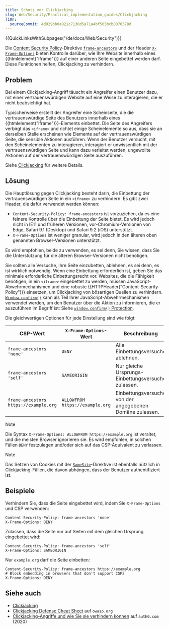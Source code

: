```yaml
---
title: Schutz vor Clickjacking
slug: Web/Security/Practical_implementation_guides/Clickjacking
l10n:
  sourceCommit: 4d929bb0a021c7130d5a71a4bf505bcb8070378d
---
```


{{QuickLinksWithSubpages("/de/docs/Web/Security")}}

Die [Content Security Policy](/de/docs/Web/HTTP/Guides/CSP)-Direktive [`frame-ancestors`](/de/docs/Web/HTTP/Reference/Headers/Content-Security-Policy/frame-ancestors) und der Header [`X-Frame-Options`](/de/docs/Web/HTTP/Reference/Headers/X-Frame-Options) bieten Kontrolle darüber, wie Ihre Website innerhalb eines {{htmlelement("iframe")}} auf einer anderen Seite eingebettet werden darf. Diese Funktionen helfen, Clickjacking zu verhindern.

## Problem

Bei einem Clickjacking-Angriff täuscht ein Angreifer einen Benutzer dazu, mit einer vertrauenswürdigen Website auf eine Weise zu interagieren, die er nicht beabsichtigt hat.

Typischerweise erstellt der Angreifer eine Scheinseite, die die vertrauenswürdige Seite des Benutzers innerhalb eines {{htmlelement("iframe")}}-Elements einbettet. Die Seite des Angreifers verbirgt das `<iframe>` und richtet einige Scheinelemente so aus, dass sie an derselben Stelle erscheinen wie Elemente auf der vertrauenswürdigen Seite, die sensible Aktionen ausführen. Wenn der Benutzer versucht, mit den Scheinelementen zu interagieren, interagiert er unwissentlich mit der vertrauenswürdigen Seite und kann dazu verleitet werden, ungewollte Aktionen auf der vertrauenswürdigen Seite auszuführen.

Siehe [Clickjacking](/de/docs/Web/Security/Attacks/Clickjacking) für weitere Details.

## Lösung

Die Hauptlösung gegen Clickjacking besteht darin, die Einbettung der vertrauenswürdigen Seite in ein `<iframe>` zu verhindern. Es gibt zwei Header, die dafür verwendet werden können:

- `Content-Security-Policy: frame-ancestors` ist vorzuziehen, da es eine feinere Kontrolle über die Einbettung der Seite bietet. Es wird jedoch nicht in IE11 und früheren Versionen, vor-Chromium-Versionen von Edge, Safari 9.1 (Desktop) und Safari 9.2 (iOS) unterstützt.
- `X-Frame-Options` ist weniger granular, wird jedoch in den älteren oben genannten Browser-Versionen unterstützt.

Es wird empfohlen, beide zu verwenden, es sei denn, Sie wissen, dass Sie die Unterstützung für die älteren Browser-Versionen nicht benötigen.

Sie sollten alle Versuche, Ihre Seite einzubetten, ablehnen, es sei denn, es ist wirklich notwendig. Wenn eine Einbettung erforderlich ist, geben Sie das minimale erforderliche Einbettungsrecht vor. Websites, die die Fähigkeit benötigen, in ein `<iframe>` eingebettet zu werden, müssen JavaScript-Abwehrmechanismen und eine robuste {{HTTPHeader("Content-Security-Policy")}} einsetzen, um Clickjacking von bösartigen Quellen zu verhindern. [`Window.confirm()`](/de/docs/Web/API/Window/confirm) kann als Teil Ihrer JavaScript-Abwehrmechanismen verwendet werden, um den Benutzer über die Aktion zu informieren, die er auszuführen im Begriff ist: Siehe [`window.confirm()` Protection](https://cheatsheetseries.owasp.org/cheatsheets/Clickjacking_Defense_Cheat_Sheet.html#windowconfirm-protection).

Die gleichwertigen Optionen für jede Einstellung sind wie folgt:

| CSP-Wert                              | `X-Frame-Options`-Wert          | Beschreibung                                             |
| ------------------------------------- | ------------------------------- | -------------------------------------------------------- |
| `frame-ancestors 'none'`              | `DENY`                          | Alle Einbettungsversuche ablehnen.                       |
| `frame-ancestors 'self'`              | `SAMEORIGIN`                    | Nur gleiche Ursprungs-Einbettungsversuche zulassen.      |
| `frame-ancestors https://example.org` | `ALLOWFROM https://example.org` | Einbettungsversuche von der angegebenen Domäne zulassen. |

> [!NOTE]
> Die Syntax `X-Frame-Options: ALLOWFROM https://example.org` ist veraltet, und die meisten Browser ignorieren sie. Es wird empfohlen, in solchen Fällen `DENY` festzulegen und/oder sich auf das CSP-Äquivalent zu verlassen.

> [!NOTE]
> Das Setzen von Cookies mit der [`SameSite`](/de/docs/Web/Security/Practical_implementation_guides/Cookies#samesite)-Direktive ist ebenfalls nützlich in Clickjacking-Fällen, die davon abhängen, dass der Benutzer authentifiziert ist.

## Beispiele

Verhindern Sie, dass die Seite eingebettet wird, indem Sie `X-Frame-Options` und CSP verwenden:

```http
Content-Security-Policy: frame-ancestors 'none'
X-Frame-Options: DENY
```

Zulassen, dass die Seite nur auf Seiten mit dem gleichen Ursprung eingebettet wird:

```http
Content-Security-Policy: frame-ancestors 'self'
X-Frame-Options: SAMEORIGIN
```

Nur `example.org` darf die Seite einbetten:

```http
Content-Security-Policy: frame-ancestors https://example.org
# Block embedding in browsers that don't support CSP2
X-Frame-Options: DENY
```

## Siehe auch

- [Clickjacking](/de/docs/Web/Security/Attacks/Clickjacking)
- [Clickjacking Defense Cheat Sheet](https://cheatsheetseries.owasp.org/cheatsheets/Clickjacking_Defense_Cheat_Sheet.html) auf `owasp.org`
- [Clickjacking-Angriffe und wie Sie sie verhindern können](https://auth0.com/blog/preventing-clickjacking-attacks/) auf `auth0.com` (2020)
